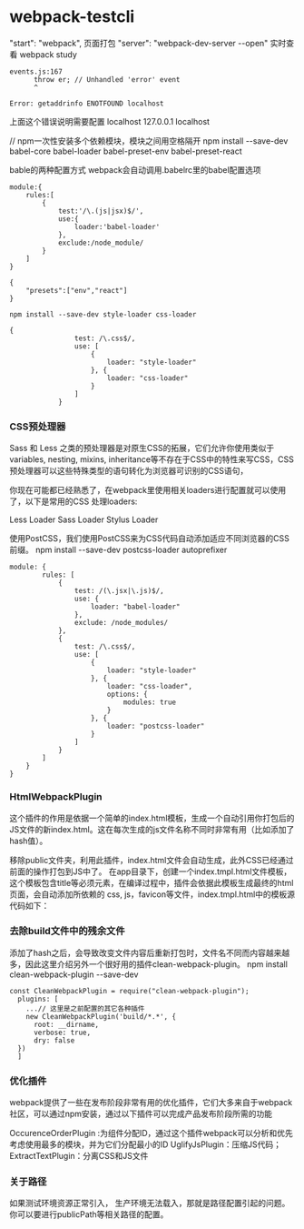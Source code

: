 # webpack-testcli

"start": "webpack", 页面打包
"server": "webpack-dev-server --open" 实时查看
webpack study
```
events.js:167
      throw er; // Unhandled 'error' event
      ^

Error: getaddrinfo ENOTFOUND localhost
```
上面这个错误说明需要配置 localhost   127.0.0.1 localhost

// npm一次性安装多个依赖模块，模块之间用空格隔开
npm install --save-dev babel-core babel-loader babel-preset-env babel-preset-react

bable的两种配置方式
webpack会自动调用.babelrc里的babel配置选项
```
module:{
    rules:[
        {
            test:'/\.(js|jsx)$/',
            use:{
                loader:'babel-loader'
            },
            exclude:/node_module/
        }
    ]
}
```
```
{
    "presets":["env","react"]
}
```
```
npm install --save-dev style-loader css-loader
```
```
{
                test: /\.css$/,
                use: [
                    {
                        loader: "style-loader"
                    }, {
                        loader: "css-loader"
                    }
                ]
            }
```

### CSS预处理器

Sass 和 Less 之类的预处理器是对原生CSS的拓展，它们允许你使用类似于variables, nesting, mixins, inheritance等不存在于CSS中的特性来写CSS，CSS预处理器可以这些特殊类型的语句转化为浏览器可识别的CSS语句，

你现在可能都已经熟悉了，在webpack里使用相关loaders进行配置就可以使用了，以下是常用的CSS 处理loaders:

Less Loader
Sass Loader
Stylus Loader

使用PostCSS，我们使用PostCSS来为CSS代码自动添加适应不同浏览器的CSS前缀。
npm install --save-dev postcss-loader autoprefixer

```
module: {
        rules: [
            {
                test: /(\.jsx|\.js)$/,
                use: {
                    loader: "babel-loader"
                },
                exclude: /node_modules/
            },
            {
                test: /\.css$/,
                use: [
                    {
                        loader: "style-loader"
                    }, {
                        loader: "css-loader",
                        options: {
                            modules: true
                        }
                    }, {
                        loader: "postcss-loader"
                    }
                ]
            }
        ]
    }
}
```

### HtmlWebpackPlugin

这个插件的作用是依据一个简单的index.html模板，生成一个自动引用你打包后的JS文件的新index.html。这在每次生成的js文件名称不同时非常有用（比如添加了hash值）。

移除public文件夹，利用此插件，index.html文件会自动生成，此外CSS已经通过前面的操作打包到JS中了。
在app目录下，创建一个index.tmpl.html文件模板，这个模板包含title等必须元素，在编译过程中，插件会依据此模板生成最终的html页面，会自动添加所依赖的 css, js，favicon等文件，index.tmpl.html中的模板源代码如下：

### 去除build文件中的残余文件

添加了hash之后，会导致改变文件内容后重新打包时，文件名不同而内容越来越多，因此这里介绍另外一个很好用的插件clean-webpack-plugin。
npm install clean-webpack-plugin --save-dev

```
const CleanWebpackPlugin = require("clean-webpack-plugin");
  plugins: [
    ...// 这里是之前配置的其它各种插件
    new CleanWebpackPlugin('build/*.*', {
      root: __dirname,
      verbose: true,
      dry: false
  })
  ]
```

### 优化插件

webpack提供了一些在发布阶段非常有用的优化插件，它们大多来自于webpack社区，可以通过npm安装，通过以下插件可以完成产品发布阶段所需的功能

OccurenceOrderPlugin :为组件分配ID，通过这个插件webpack可以分析和优先考虑使用最多的模块，并为它们分配最小的ID
UglifyJsPlugin：压缩JS代码；
ExtractTextPlugin：分离CSS和JS文件


### 关于路径
如果测试环境资源正常引入， 生产环境无法载入，那就是路径配置引起的问题。 你可以要进行publicPath等相关路径的配置。